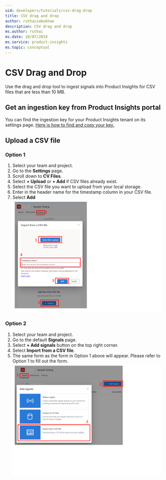 ```yaml
---
uid: developers/tutorials/csv-drag-drop
title: CSV drag and drop
author: ruthaisabokhae
description: CSV drag and drop
ms.author: ruthai
ms.date: 10/07/2019
ms.service: product-insights
ms.topic: conceptual
---
```

# CSV Drag and Drop
Use the drag and drop tool to ingest signals into Product Insights for CSV files that are less than 10 MB.

## Get an ingestion key from Product Insights portal
You can find the ingestion key for your Product Insights tenant on its settings page. [Here is how to find and copy your key.](api-token)

## Upload a CSV file

### Option 1
1. Select your team and project.
2. Go to the **Settings** page.
3. Scroll down to **CV Files**.
4. Select **+ Upload** or **+ Add** if CSV files already exist.
5. Select the CSV file you want to upload from your local storage.
6. Enter in the header name for the timestamp column in your CSV file.
7. Select **Add**
    ![CSV drag drop settings screenshot](csv-drag-drop-settings.png)

### Option 2
1. Select your team and project.
2. Go to the default **Signals** page.
3. Select **+ Add signals** button on the top right corner.
4. Select **Import from a CSV file**.
5. The same form as the form in Option 1 above will appear. Please refer to Option 1 to fill out the form.
    ![CSV drag drop signals screenshot](csv-drag-drop-signals.png)
